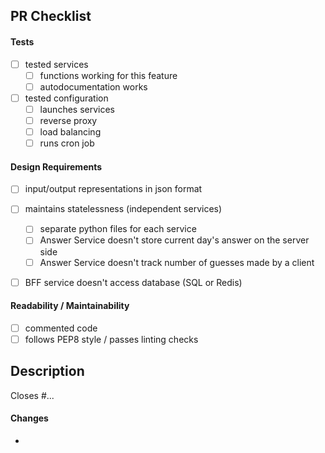 ## PR Checklist

#### Tests

- [ ] tested services
  - [ ] functions working for this feature
  - [ ] autodocumentation works
- [ ] tested configuration
  - [ ] launches services
  - [ ] reverse proxy
  - [ ] load balancing
  - [ ] runs cron job

#### Design Requirements

- [ ] input/output representations in json format

- [ ] maintains statelessness (independent services)
  - [ ] separate python files for each service
  - [ ] Answer Service doesn't store current day's answer on the server side
  - [ ] Answer Service doesn't track number of guesses made by a client
- [ ] BFF service doesn't access database (SQL or Redis)

#### Readability / Maintainability

- [ ] commented code
- [ ] follows PEP8 style / passes linting checks

## Description

Closes #...

#### Changes

-
